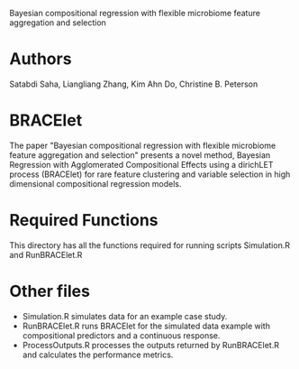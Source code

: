 Bayesian compositional regression with flexible microbiome feature aggregation and selection
# Authors
Satabdi Saha, Liangliang Zhang, Kim Ahn Do, Christine B. Peterson
# BRACElet
The paper "Bayesian compositional regression with flexible microbiome feature aggregation and selection" presents a novel method, Bayesian Regression with Agglomerated Compositional Effects using a dirichLET process (BRACElet) for rare feature clustering and variable selection in high dimensional compositional regression models.

# Required Functions
This directory has all the functions required for running scripts Simulation.R and RunBRACElet.R

# Other files
* Simulation.R simulates data for an example case study.
* RunBRACElet.R runs BRACElet for the simulated data example with compositional predictors and a continuous response.
* ProcessOutputs.R processes the outputs returned by RunBRACElet.R and calculates the performance metrics.


